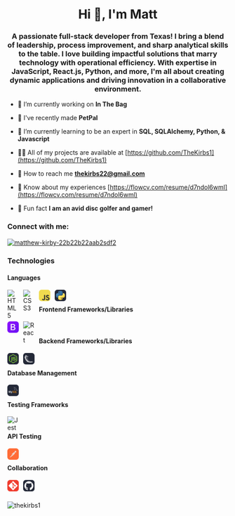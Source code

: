 <h1 align="center">Hi 👋, I'm Matt</h1>
<h3 align="center">A passionate full-stack developer from Texas! I bring a blend of leadership, process improvement, and sharp analytical skills to the table. I love building impactful solutions that marry technology with operational efficiency. With expertise in JavaScript, React.js, Python, and more, I'm all about creating dynamic applications and driving innovation in a collaborative environment.</h3>

- 🔭 I’m currently working on **In The Bag**

- 🐶 I've recently made **PetPal**

- 🤔 I’m currently learning to be an expert in **SQL, SQLAlchemy, Python, & Javascript**

- 👨‍💻 All of my projects are available at [https://github.com/TheKirbs1](https://github.com/TheKirbs1)

- 📧 How to reach me **thekirbs22@gmail.com**

- 📄 Know about my experiences [https://flowcv.com/resume/d7ndol6wml](https://flowcv.com/resume/d7ndol6wml)

- 🥏 Fun fact **I am an avid disc golfer and gamer!**

<h3 align="left">Connect with me:</h3>
<p align="left">
<a href="https://linkedin.com/in/matthew-kirby-22b22b22aab2sdf2" target="blank"><img align="center" src="https://raw.githubusercontent.com/rahuldkjain/github-profile-readme-generator/master/src/images/icons/Social/linked-in-alt.svg" alt="matthew-kirby-22b22b22aab2sdf2" height="30" width="40" /></a>
</p>

<h3>Technologies</h3> 
<h4>Languages</h4>
  <img align="left" alt="HTML5" width="26px" src="https://cdn.jsdelivr.net/gh/devicons/devicon/icons/html5/html5-original.svg" style="padding-right:10px;" />
  <img align="left" alt="CSS3" width="26px" src="https://cdn.jsdelivr.net/gh/devicons/devicon/icons/css3/css3-original.svg" style="padding-right:10px;" />
  <img align="left" alt="JavaScript" width="26px" src="https://raw.githubusercontent.com/tandpfun/skill-icons/main/icons/JavaScript.svg" style="padding-right:10px;" />
  <img align="left" alt="Python" width="26px" src="https://raw.githubusercontent.com/tandpfun/skill-icons/de91fca307a83d75fc5b1f6ce24540454acead41/icons/Python-Dark.svg" style="padding-right:10px;" />
  <br/>
<h4>Frontend Frameworks/Libraries</h4>
  <img align="left"  alt="Bootstrap" width="26" src="https://raw.githubusercontent.com/tandpfun/skill-icons/59059d9d1a2c092696dc66e00931cc1181a4ce1f/icons/Bootstrap.svg" style="padding-right:10px;" />
  <img align="left" alt="React" width="26px" src="https://cdn.jsdelivr.net/gh/devicons/devicon/icons/react/react-original.svg" style="padding-right:10px;" />
  <br/>
<h4>Backend Frameworks/Libraries</h4>
  <img align="left"  alt="Node.js" width="26" src="https://raw.githubusercontent.com/tandpfun/skill-icons/59059d9d1a2c092696dc66e00931cc1181a4ce1f/icons/NodeJS-Dark.svg" style="padding-right:10px;" />
  <img align="left"  alt="Flask" width="26" src="https://raw.githubusercontent.com/tandpfun/skill-icons/59059d9d1a2c092696dc66e00931cc1181a4ce1f/icons/Flask-Dark.svg" style="padding-right:10px;" />
  <br/>
<h4>Database Management</h4>
  <img align="left"  alt="mySQL" width="26" src="https://raw.githubusercontent.com/tandpfun/skill-icons/de91fca307a83d75fc5b1f6ce24540454acead41/icons/MySQL-Dark.svg" style="padding-right:10px;" />
  <br/>
<h4>Testing Frameworks</h4>
  <img align="left"  alt="Jest" width="26" src="https://www.vectorlogo.zone/logos/jestjsio/jestjsio-icon.svg" style="padding-right:10px;" />
  <br/>
<h4>API Testing</h4>
  <img align="left"  alt="Postman" width="26" src="https://raw.githubusercontent.com/tandpfun/skill-icons/59059d9d1a2c092696dc66e00931cc1181a4ce1f/icons/Postman.svg" style="padding-right:10px;" />
  <br/>
<h4>Collaboration</h4>
  <img align="left"  alt="Git" width="26" src="https://raw.githubusercontent.com/tandpfun/skill-icons/main/icons/Git.svg" style="padding-right:10px;" />
  <img align="left" alt="GitHub" width="26px" src="https://raw.githubusercontent.com/tandpfun/skill-icons/main/icons/Github-Dark.svg" style="padding-right:10px;" />
  <br/>
<br>
<p><img align="center" src="https://github-readme-stats.vercel.app/api/top-langs?username=thekirbs1&show_icons=true&locale=en&layout=compact" alt="thekirbs1" /></p>

